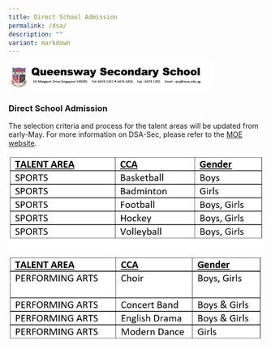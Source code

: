```yaml
---
title: Direct School Admission
permalink: /dsa/
description: ""
variant: markdown
---
```

<img src="/images/dsa1.png" style="width:80%">

### Direct School Admission  

The selection criteria and process for the talent areas will be updated from early-May. For more information on DSA-Sec, please refer to the [MOE website](https://www.moe.gov.sg/dsa-sec). 

![QSS Talent Areas](/images/Talent_Area.jpg)